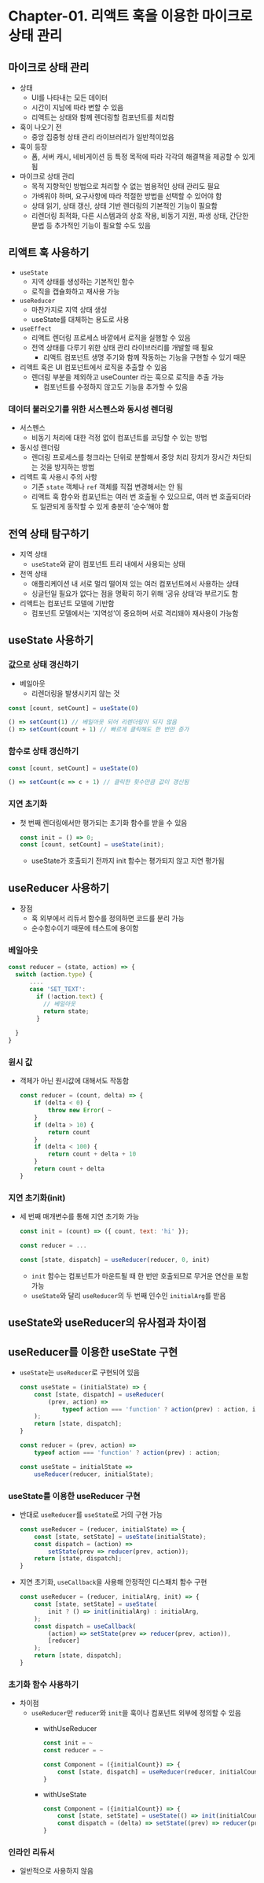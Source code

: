 # Chapter-01. 리액트 훅을 이용한 마이크로 상태 관리

## 마이크로 상태 관리

- 상태
    - UI를 나타내는 모든 데이터
    - 시간이 지남에 따라 변할 수 있음
    - 리액트는 상태와 함께 렌더링할 컴포넌트를 처리함
- 훅이 나오기 전
    - 중앙 집중형 상태 관리 라이브러리가 일반적이었음
- 훅이 등장
    - 폼, 서버 캐시, 네비게이션 등 특정 목적에 따라 각각의 해결책을 제공할 수 있게 됨
- 마이크로 상태 관리
    - 목적 지향적인 방법으로 처리할 수 없는 범용적인 상태 관리도 필요
    - 가벼워야 하며, 요구사항에 따라 적절한 방법을 선택할 수 있어야 함
    - 상태 읽기, 상태 갱신, 상태 기반 렌더링의 기본적인 기능이 필요함
    - 리렌더링 최적화, 다른 시스템과의 상호 작용, 비동기 지원, 파생 상태, 간단한 문법 등 추가적인 기능이 필요할 수도 있음

## 리액트 훅 사용하기

- `useState`
    - 지역 상태를 생성하는 기본적인 함수
    - 로직을 캡슐화하고 재사용 가능
- `useReducer`
    - 마찬가지로 지역 상태 생성
    - useState를 대체하는 용도로 사용
- `useEffect`
    - 리액트 렌더링 프로세스 바깥에서 로직을 실행할 수 있음
    - 전역 상태를 다루기 위한 상태 관리 라이브러리를 개발할 때 필요
        - 리액트 컴포넌트 생명 주기와 함께 작동하는 기능을 구현할 수 있기 때문
- 리액트 훅은 UI 컴포넌트에서 로직을 추출할 수 있음
    - 렌더링 부분을 제외하고 useCounter 라는 훅으로 로직을 추출 가능
        - 컴포넌트를 수정하지 않고도 기능을 추가할 수 있음

### 데이터 불러오기를 위한 서스펜스와 동시성 렌더링

- 서스펜스
    - 비동기 처리에 대한 걱정 없이 컴포넌트를 코딩할 수 있는 방법
- 동시성 렌더링
    - 렌더링 프로세스를 청크라는 단위로 분할해서 중앙 처리 장치가 장시간 차단되는 것을 방지하는 방법
- 리액트 훅 사용시 주의 사항
    - 기존 `state` 객체나 `ref` 객체를 직접 변경해서는 안 됨
    - 리액트 훅 함수와 컴포넌트는 여러 번 호출될 수 있으므로, 여러 번 호출되더라도 일관되게 동작할 수 있게 충분히 ‘순수’해야 함

## 전역 상태 탐구하기

- 지역 상태
    - `useState`와 같이 컴포넌트 트리 내에서 사용되는 상태
- 전역 상태
    - 애플리케이션 내 서로 멀리 떨어져 있는 여러 컴포넌트에서 사용하는 상태
    - 싱글턴일 필요가 없다는 점을 명확히 하기 위해 ‘공유 상태’라 부르기도 함
- 리액트는 컴포넌트 모델에 기반함
    - 컴포넌트 모델에서는 ‘지역성’이 중요하며 서로 격리돼야 재사용이 가능함

## useState 사용하기

### 값으로 상태 갱신하기

- 베일아웃
    - 리렌더링을 발생시키지 않는 것

```jsx
const [count, setCount] = useState(0)

() => setCount(1) // 베일아웃 되어 리렌더링이 되지 않음
() => setCount(count + 1) // 빠르게 클릭해도 한 번만 증가
```

### 함수로 상태 갱신하기

```jsx
const [count, setCount] = useState(0)

() => setCount(c => c + 1) // 클릭한 횟수만큼 값이 갱신됨
```

### 지연 초기화

- 첫 번째 렌더링에서만 평가되는 초기화 함수를 받을 수 있음
    
    ```jsx
    const init = () => 0;
    const [count, setCount] = useState(init);
    ```
    
    - useState가 호출되기 전까지 init 함수는 평가되지 않고 지연 평가됨

## useReducer 사용하기

- 장점
    - 훅 외부에서 리듀서 함수를 정의하면 코드를 분리 가능
    - 순수함수이기 때문에 테스트에 용이함

### 베일아웃

```jsx
const reducer = (state, action) => {
  switch (action.type) {
	  ....
	  case 'SET_TEXT': 
	    if (!action.text) {
	      // 베일아웃
	      return state;
	    }
  
  }
}
```

### 원시 값

- 객체가 아닌 원시값에 대해서도 작동함
    
    ```jsx
    const reducer = (count, delta) => {
    	if (delta < 0) {
    		throw new Error( ~
    	}
    	if (delta > 10) {
    		return count
    	}
    	if (delta < 100) {
    		return count + delta + 10
    	}
    	return count + delta
    }
    ```
    

### 지연 초기화(init)

- 세 번째 매개변수를 통해 지연 초기화 가능
    
    ```jsx
    const init = (count) => ({ count, text: 'hi' });
    
    const reducer = ...
    
    const [state, dispatch] = useReducer(reducer, 0, init)
    ```
    
    - `init` 함수는 컴포넌트가 마운트될 때 한 번만 호출되므로 무거운 연산을 포함 가능
    - `useState`와 달리 `useReducer`의 두 번째 인수인 `initialArg`를 받음

## useState와 useReducer의 유사점과 차이점

## useReducer를 이용한 useState 구현

- `useState`는 `useReducer`로 구현되어 있음
    
    ```jsx
    const useState = (initialState) => {
    	const [state, dispatch] = useReducer(
    		(prev, action) => 
    			typeof action === 'function' ? action(prev) : action, initialState	
    	);
    	return [state, dispatch];		
    }
    ```
    
    ```jsx
    const reducer = (prev, action) => 
    	typeof action === 'function' ? action(prev) : action;
    
    const useState = initialState => 
    	useReducer(reducer, initialState);
    ```
    

### useState를 이용한 useReducer 구현

- 반대로 `useReducer`를 `useState`로 거의 구현 가능
    
    ```jsx
    const useReducer = (reducer, initialState) => {
    	const [state, setState] = useState(initialState);
    	const dispatch = (action) => 
    		setState(prev => reducer(prev, action));
    	return [state, dispatch];	
    }
    ```
    
- 지연 초기화, `useCallback`을 사용해 안정적인 디스패치 함수 구현
    
    ```jsx
    const useReducer = (reducer, initialArg, init) => {
    	const [state, setState] = useState(
    		init ? () => init(initialArg) : initialArg,
    	);
    	const dispatch = useCallback(
    		(action) => setState(prev => reducer(prev, action)),
    		[reducer]
    	);
    	return [state, dispatch];
    }
    ```
    

### 초기화 함수 사용하기

- 차이점
    - `useReducer`만 `reducer`와 `init`을 훅이나 컴포넌트 외부에 정의할 수 있음
        - withUseReducer
            
            ```jsx
            const init = ~
            const reducer = ~
            
            const Component = ({initialCount}) => {
            	const [state, dispatch] = useReducer(reducer, initialCount, init);
            }
            ```
            
        - withUseState
            
            ```jsx
            const Component = ({initialCount}) => {
            	const [state, setState] = useState(() => init(initialCount));
            	const dispatch = (delta) => setState((prev) => reducer(prev, delta));
            }
            ```
            

### 인라인 리듀서

- 일반적으로 사용하지 않음